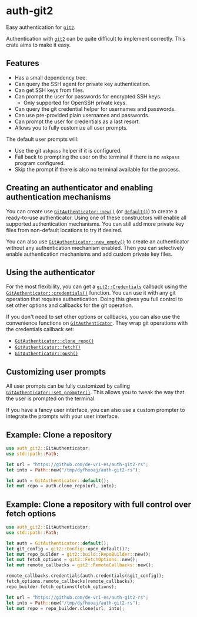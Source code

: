 # auth-git2

Easy authentication for [`git2`].

Authentication with [`git2`] can be quite difficult to implement correctly.
This crate aims to make it easy.

## Features

* Has a small dependency tree.
* Can query the SSH agent for private key authentication.
* Can get SSH keys from files.
* Can prompt the user for passwords for encrypted SSH keys.
    * Only supported for OpenSSH private keys.
* Can query the git credential helper for usernames and passwords.
* Can use pre-provided plain usernames and passwords.
* Can prompt the user for credentials as a last resort.
* Allows you to fully customize all user prompts.

The default user prompts will:
* Use the git `askpass` helper if it is configured.
* Fall back to prompting the user on the terminal if there is no `askpass` program configured.
* Skip the prompt if there is also no terminal available for the process.

## Creating an authenticator and enabling authentication mechanisms

You can create use [`GitAuthenticator::new()`] (or [`default()`][`GitAuthenticator::default()`]) to create a ready-to-use authenticator.
Using one of these constructors will enable all supported authentication mechanisms.
You can still add more private key files from non-default locations to try if desired.

You can also use [`GitAuthenticator::new_empty()`] to create an authenticator without any authentication mechanism enabled.
Then you can selectively enable authentication mechanisms and add custom private key files.

## Using the authenticator

For the most flexibility, you can get a [`git2::Credentials`] callback using the [`GitAuthenticator::credentials()`] function.
You can use it with any git operation that requires authentication.
Doing this gives you full control to set other options and callbacks for the git operation.

If you don't need to set other options or callbacks, you can also use the convenience functions on [`GitAuthenticator`].
They wrap git operations with the credentials callback set:

* [`GitAuthenticator::clone_repo()`]
* [`GitAuthenticator::fetch()`]
* [`GitAuthenticator::push()`]

## Customizing user prompts

All user prompts can be fully customized by calling [`GitAuthenticator::set_prompter()`].
This allows you to tweak the way that the user is prompted on the terminal.

If you have a fancy user interface, you can also use a custom prompter to integrate the prompts with your user interface.

## Example: Clone a repository

```rust
use auth_git2::GitAuthenticator;
use std::path::Path;

let url = "https://github.com/de-vri-es/auth-git2-rs";
let into = Path::new("/tmp/dyfhxoaj/auth-git2-rs");

let auth = GitAuthenticator::default();
let mut repo = auth.clone_repo(url, into);
```

## Example: Clone a repository with full control over fetch options

```rust
use auth_git2::GitAuthenticator;
use std::path::Path;

let auth = GitAuthenticator::default();
let git_config = git2::Config::open_default()?;
let mut repo_builder = git2::build::RepoBuilder::new();
let mut fetch_options = git2::FetchOptions::new();
let mut remote_callbacks = git2::RemoteCallbacks::new();

remote_callbacks.credentials(auth.credentials(&git_config));
fetch_options.remote_callbacks(remote_callbacks);
repo_builder.fetch_options(fetch_options);

let url = "https://github.com/de-vri-es/auth-git2-rs";
let into = Path::new("/tmp/dyfhxoaj/auth-git2-rs");
let mut repo = repo_builder.clone(url, into);
```

[`git2`]: https://docs.rs/git2
[`GitAuthenticator`]: https://docs.rs/auth-git2/latest/auth_git2/struct.GitAuthenticator.html
[`GitAuthenticator::new()`]: https://docs.rs/auth-git2/latest/auth_git2/struct.GitAuthenticator.html#method.new
[`GitAuthenticator::default()`]: https://docs.rs/auth-git2/latest/auth_git2/struct.GitAuthenticator.html#method.default
[`GitAuthenticator::new_empty()`]: https://docs.rs/auth-git2/latest/auth_git2/struct.GitAuthenticator.html#method.new_empty
[`git2::Credentials`]: https://docs.rs/git2/latest/git2/type.Credentials.html
[`GitAuthenticator::credentials()`]: https://docs.rs/auth-git2/latest/auth_git2/struct.GitAuthenticator.html#method.credentials
[`GitAuthenticator::clone_repo()`]: https://docs.rs/auth-git2/latest/auth_git2/struct.GitAuthenticator.html#method.clone_repo
[`GitAuthenticator::fetch()`]: https://docs.rs/auth-git2/latest/auth_git2/struct.GitAuthenticator.html#method.fetch
[`GitAuthenticator::push()`]: https://docs.rs/auth-git2/latest/auth_git2/struct.GitAuthenticator.html#method.push
[`GitAuthenticator::set_prompter()`]: https://docs.rs/auth-git2/latest/auth_git2/struct.GitAuthenticator.html#method.set_prompter
